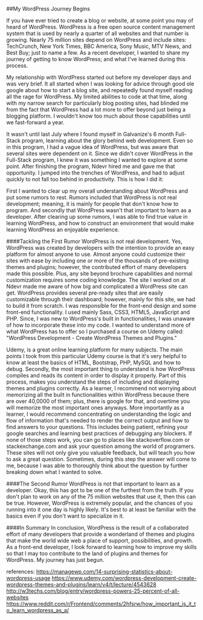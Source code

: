 ##My WordPress Journey Begins

If you have ever tried to create a blog or website, at some point you may of heard of WordPress. WordPress is a free open source content management system that is used by nearly a quarter of all websites and that number is growing. Nearly 75 million sites depend on WordPress and include sites: TechCrunch, New York Times, BBC America, Sony Music, MTV News, and Best Buy; just to name a few. As a recent developer, I wanted to share my journey of getting to know WordPress; and what I've learned during this process. 

My relationship with WordPress started out before my developer days and was very brief. It all started when I was looking for advice through good ole google about how to start a blog site, and repeatedly found myself reading all the rage for WordPress. My limited abilities to code at that time, along with my narrow search for particularly blog posting sites, had blinded me from the fact that WordPress had a lot more to offer beyond just being a blogging platform. I wouldn't know too much about those capabilities until we fast-forward a year. 

It wasn't until last July where I found myself in Galvanize's 6 month Full-Stack program, learning about the glory behind web development. Even so in this program, I had a vague idea of WordPress, but was aware that several sites were dependent on it. Since we didn't cover WordPress in the Full-Stack program, I knew it was something I wanted to explore at some point. After finishing the program, Ndevr hired me and gave me that opportunity. I jumped into the trenches of WordPress, and had to adjust quickly to not fall too behind in productivity. This is how I did it:

First I wanted to clear up my overall understanding about WordPress and put some rumors to rest. Rumors included that WordPress is not real development; meaning, it is mainly for people that don't know how to program. And secondly that WordPress wasn't that important to learn as a developer. After clearing up some rumors, I was able to find true value in learning WordPress, and how to construct an environment that would make learning WordPress an enjoyable experience. 

####Tackling the First Rumor
 WordPress is not real development. Yes, WordPress was created by developers with the intention to provide an easy platform for almost anyone to use.  Almost anyone could customize their sites with ease by including one or more of the thousands of pre-existing themes and plugins; however, the contributed effort of many developers made this possible. Plus, any site beyond brochure capabilities and normal customization requires some coding knowledge. The site I worked on at Ndevr made me aware of how big and complicated a WordPress site can get. WordPress provides several pre-ready sites that are easily customizable through their dashboard; however, mainly for this site, we had to build it from scratch. I was responsible for the front-end design and some front-end functionality. I used mainly Sass, CSS3, HTML5, JavaScript and PHP. Since, I was new to WordPress's built in functionalities, I was unaware of how to incorporate these into my code. I wanted to understand more of what WordPress has to offer so I purchased a course on Udemy called: "WordPress Development - Create WordPress Themes and Plugins." 

Udemy, is a great online learning platform for many subjects. The main points I took from this particular Udemy course is that it's very helpful to know at least the basics of HTML, Bootstrap, PHP, MySQL and how to debug. Secondly, the most important thing to understand is how WordPress compiles and reads its content in order to display it properly. Part of this process, makes you understand the steps of including and displaying themes and plugins correctly. As a learner, I recommend not worrying about memorizing all the built in functionalities within WordPress because there are over 40,0000 of them; plus, there is google for that, and overtime you will memorize the most important ones anyways. More importantly as a learner, I would recommend concentrating on understanding the logic and flow of information that's needed to render the correct output and how to find answers to your questions. This includes being patient, refining your google searches and learning best practices of debugging any blockers. If none of those steps work, you can go to places like stackoverflow.com or stackexchange.com and ask your question among the world of programers. These sites will not only give you valuable feedback, but will teach you how to ask a great question. Sometimes, during this step the answer will come to me, because I was able to thoroughly think about the question by further breaking down what I wanted to solve. 

####The Second Rumor
 WordPress is not that important to learn as a developer. Okay, this has got to be one of the furthest from the truth. If you don't plan to work on any of the 75 million websites that use it, then this can be true. However, WordPress is extremely popular, and the chances of you running into it one day is highly likely. It's best to at least be familiar with the basics even if you don't want to specialize in it. 

####In Summary
In conclusion, WordPress is the result of a collaborated effort of many developers that provide a wonderland of themes and plugins that make the world wide web a place of support, possibilities, and growth. As a front-end developer, I look forward to learning how to improve my skills so that I may too contribute to the land of plugins and themes for WordPress. My journey has just begun. 

references:
https://managewp.com/14-surprising-statistics-about-wordpress-usage
https://www.udemy.com/wordpress-development-create-wordpress-themes-and-plugins/learn/v4/t/lecture/4543628
http://w3techs.com/blog/entry/wordpress-powers-25-percent-of-all-websites
https://www.reddit.com/r/Frontend/comments/2hfsrw/how_important_is_it_to_learn_wordpress_as_a/
